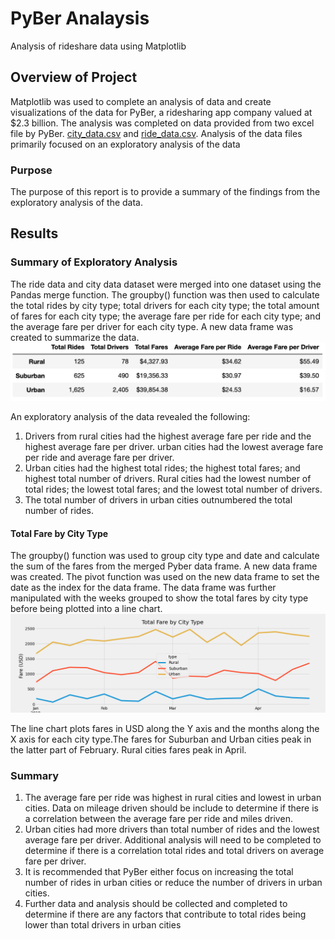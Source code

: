 # PyBer Analaysis

Analysis of rideshare data using Matplotlib

## Overview of Project 

Matplotlib was used to complete an analysis of data and create visualizations of the data for PyBer, a ridesharing app company valued at $2.3 billion. The analysis was completed on data provided from two excel file by PyBer. [city_data.csv]( https://github.com/AjaniBenoit/PyBer_Analysis/blob/main/city_data.csv) and [ride_data.csv]( https://github.com/AjaniBenoit/PyBer_Analysis/blob/main/ride_data.csv). Analysis of the data files primarily focused on an exploratory analysis of the data 

### Purpose 

The purpose of this report is to provide a summary of the findings from the exploratory analysis of the data.

## Results 

### Summary of Exploratory Analysis

The ride data and city data dataset were merged into one dataset using the Pandas merge function. The groupby() function was then used to calculate the total rides by city type; total drivers for each city type; the total amount of fares for each city type; the average fare per ride for each city type; and the average fare per driver for each city type. A new data frame was created to summarize the data.  
![summary_df.png]( https://github.com/AjaniBenoit/PyBer_Analysis/blob/main/summary_df.png)

An exploratory analysis of the data revealed the following:

1.	Drivers from rural cities had the highest average fare per ride and the highest average fare per driver. urban cities had the lowest average fare per ride and average fare per driver.
2.	Urban cities had the highest total rides; the highest total fares; and highest total number of drivers. Rural cities had the lowest number of total rides; the lowest total fares; and the lowest total number of drivers. 
3.	The total number of drivers in urban cities outnumbered the total number of rides.

#### Total Fare by City Type 

The groupby() function was used to group city type and date and calculate the sum of the fares from the merged Pyber data frame. A new data frame was created. The pivot function was used on the new data frame to set the date as the index for the data frame. The data frame was further manipulated with the weeks grouped to show the total fares by city type before being plotted into a line chart.
![Fig8.png]( https://github.com/AjaniBenoit/PyBer_Analysis/blob/main/Fig8.png)

The line chart plots fares in USD along the Y axis and the months along the X axis for each city type.The fares for Suburban and Urban cities peak in the latter part of February. Rural cities fares peak in April.

### Summary

1.	The average fare per ride was highest in rural cities and lowest in urban cities. Data on mileage driven should be include to determine if there is a correlation between the average fare per ride and miles driven. 
2.	Urban cities had more drivers than total number of rides and the lowest average fare per driver. Additional analysis will need to be completed to determine if there is a correlation total rides and total drivers on average fare per driver. 
3.	It is recommended that PyBer either focus on increasing the total number of rides in urban cities or reduce the number of drivers in urban cities. 
4.	Further data and analysis should be collected and completed to determine if there are any factors that contribute to total rides being lower than total drivers in urban cities

